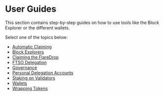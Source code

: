 # User Guides

This section contains step-by-step guides on how to use tools like the Block Explorer or the different wallets.

Select one of the topics below:

* [Automatic Claiming](./automatic-claiming.md)
* [Block Explorers](./block-explorers/index.md)
* [Claiming the FlareDrop](./claiming-the-flaredrop.md)
* [FTSO Delegation](./delegation/index.md)
* [Governance](./governance/index.md)
* [Personal Delegation Accounts](./personal-delegation-account.md)
* [Staking on Validators](./staking/index.md)
* [Wallets](./wallets/index.md)
* [Wrapping Tokens](./wrapping-tokens.md)

